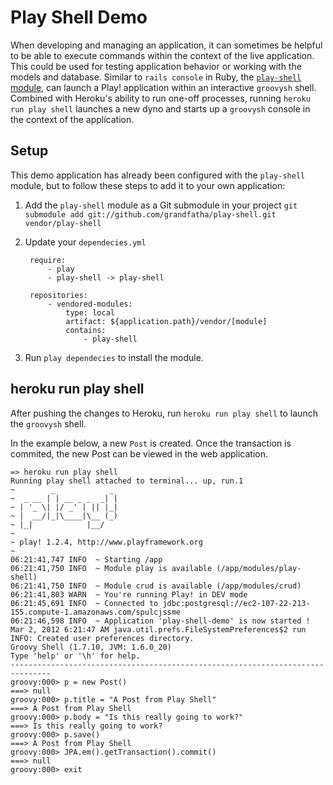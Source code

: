 Play Shell Demo
===============

When developing and managing an application, it can sometimes be helpful to be able to execute commands within the
context of the live application. This could be used for testing application behavior or working with the models and database.
Similar to `rails console` in Ruby, the [`play-shell` module](https://github.com/grandfatha/play-shell),
can launch a Play! application within an interactive `groovysh` shell. Combined with Heroku's ability to run one-off processes,
running `heroku run play shell` launches a new dyno and starts up a `groovysh` console in the context of the application.

Setup
-----
This demo application has already been configured with the `play-shell` module, but to follow these steps to add it to your own application:

1. Add the `play-shell` module as a Git submodule in your project
`git submodule add git://github.com/grandfatha/play-shell.git vendor/play-shell`

2. Update your `dependecies.yml`


        require:
            - play
            - play-shell -> play-shell
    
        repositories:
            - vendored-modules:
                type: local
                artifact: ${application.path}/vendor/[module]
                contains:
                    - play-shell


3. Run `play dependecies` to install the module.


heroku run play shell
---------------------
After pushing the changes to Heroku, run `heroku run play shell` to launch the `groovysh` shell.

In the example below, a new `Post` is created. Once the transaction is commited, the new Post can be viewed in the web application.

    => heroku run play shell
    Running play shell attached to terminal... up, run.1
    ~        _            _
    ~  _ __ | | __ _ _  _| |
    ~ | '_ \| |/ _' | || |_|
    ~ |  __/|_|\____|\__ (_)
    ~ |_|            |__/
    ~
    ~ play! 1.2.4, http://www.playframework.org
    ~
    06:21:41,747 INFO  ~ Starting /app
    06:21:41,750 INFO  ~ Module play is available (/app/modules/play-shell)
    06:21:41,750 INFO  ~ Module crud is available (/app/modules/crud)
    06:21:41,803 WARN  ~ You're running Play! in DEV mode
    06:21:45,691 INFO  ~ Connected to jdbc:postgresql://ec2-107-22-213-155.compute-1.amazonaws.com/spulcjssme
    06:21:46,598 INFO  ~ Application 'play-shell-demo' is now started !
    Mar 2, 2012 6:21:47 AM java.util.prefs.FileSystemPreferences$2 run
    INFO: Created user preferences directory.
    Groovy Shell (1.7.10, JVM: 1.6.0_20)
    Type 'help' or '\h' for help.
    -------------------------------------------------------------------------------
    groovy:000> p = new Post()
    ===> null
    groovy:000> p.title = "A Post from Play Shell"
    ===> A Post from Play Shell
    groovy:000> p.body = "Is this really going to work?"
    ===> Is this really going to work?
    groovy:000> p.save()
    ===> A Post from Play Shell
    groovy:000> JPA.em().getTransaction().commit()
    ===> null
    groovy:000> exit